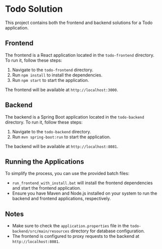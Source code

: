 # Todo Solution

This project contains both the frontend and backend solutions for a Todo application.

## Frontend

The frontend is a React application located in the `todo-frontend` directory. To run it, follow these steps:

1. Navigate to the `todo-frontend` directory.
2. Run `npm install` to install the dependencies.
3. Run `npm start` to start the application.

The frontend will be available at `http://localhost:3000`.

## Backend

The backend is a Spring Boot application located in the `todo-backend` directory. To run it, follow these steps:

1. Navigate to the `todo-backend` directory.
2. Run `mvn spring-boot:run` to start the application.

The backend will be available at `http://localhost:8081`.

## Running the Applications

To simplify the process, you can use the provided batch files:

- `run_frontend_with_install.bat` will install the frontend dependencies and start the frontend application.
- Ensure you have Maven and Node.js installed on your system to run the backend and frontend applications, respectively.

## Notes

- Make sure to check the `application.properties` file in the `todo-backend/src/main/resources` directory for database configuration.
- The frontend is configured to proxy requests to the backend at `http://localhost:8081`.
